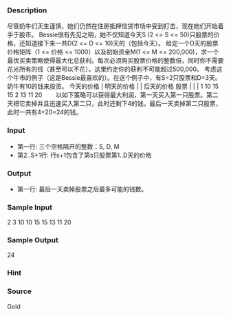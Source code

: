 
### Description
尽管奶牛们天生谨慎，她们仍然在住房抵押信贷市场中受到打击，现在她们开始着手于股市。 Bessie很有先见之明，她不仅知道今天S (2 <= S <= 50)只股票的价格，还知道接下来一共D(2 <= D <= 10)天的（包括今天）。 给定一个D天的股票价格矩阵（1 <= 价格 <= 1000）以及初始资金M(1 <= M <= 200,000)，求一个最优买卖策略使得最大化总获利。每次必须购买股票价格的整数倍，同时你不需要花光所有的钱（甚至可以不花）。这里约定你的获利不可能超过500,000。 考虑这个牛市的例子（这是Bessie最喜欢的）。在这个例子中，有S=2只股票和D=3天。奶牛有10的钱来投资。 今天的价格 | 明天的价格 | | 后天的价格 股票 | | | 1 10 15 15 2 13 11 20 　　以如下策略可以获得最大利润，第一天买入第一只股票。第二天把它卖掉并且迅速买入第二只，此时还剩下4的钱。最后一天卖掉第二只股票，此时一共有4+20=24的钱。 
### Input
* 第一行: 三个空格隔开的整数：S, D, M 
* 第2..S+1行: 行s+1包含了第s只股票第1..D天的价格 
### Output
* 第一行: 最后一天卖掉股票之后最多可能的钱数。 
### Sample Input
2 3 10
10 15 15
13 11 20


### Sample Output
24
### Hint

### Source
Gold